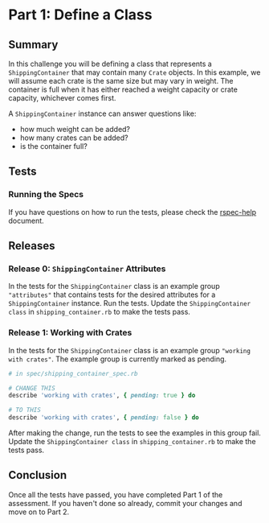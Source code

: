 # Part 1:  Define a Class

## Summary
In this challenge you will be defining a class that represents a `ShippingContainer` that may contain many `Crate` objects. In this example, we will assume each crate is the same size but may vary in weight. The container is full when it has either reached a weight capacity or crate capacity, whichever comes first.

A `ShippingContainer` instance can answer questions like:

* how much weight can be added?
* how many crates can be added?
* is the container full?

## Tests

### Running the Specs
If you have questions on how to run the tests, please check the [rspec-help](../rspec-help.md) document.


## Releases
### Release 0:  `ShippingContainer` Attributes
In the tests for the `ShippingContainer` class is an example group `"attributes"` that contains tests for the desired attributes for a `ShippingContainer` instance.  Run the tests. Update the `ShippingContainer class` in `shipping_container.rb` to make the tests pass.

### Release 1:  Working with Crates
In the tests for the `ShippingContainer` class is an example group `"working with crates"`.  The example group is currently marked as pending.

```ruby
# in spec/shipping_container_spec.rb

# CHANGE THIS
describe 'working with crates', { pending: true } do

# TO THIS
describe 'working with crates', { pending: false } do
```

After making the change, run the tests to see the examples in this group fail.  Update the `ShippingContainer class` in `shipping_container.rb` to make the tests pass.

## Conclusion
Once all the tests have passed, you have completed Part 1 of the assessment.  If you haven't done so already, commit your changes and move on to Part 2.

